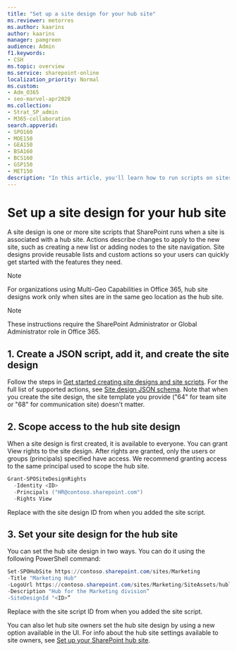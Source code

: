 ```yaml
---
title: "Set up a site design for your hub site"
ms.reviewer: metorres
ms.author: kaarins
author: kaarins
manager: pamgreen
audience: Admin
f1.keywords:
- CSH
ms.topic: overview
ms.service: sharepoint-online
localization_priority: Normal
ms.custom: 
- Adm_O365
- seo-marvel-apr2020
ms.collection:  
- Strat_SP_admin
- M365-collaboration
search.appverid:
- SPO160
- MOE150
- GEA150
- BSA160
- BCS160
- GSP150
- MET150
description: "In this article, you'll learn how to run scripts on sites that are associated with a hub site."
---
```


# Set up a site design for your hub site  

A site design is one or more site scripts that SharePoint runs when a site is associated with a hub site. Actions describe changes to apply to the new site, such as creating a new list or adding nodes to the site navigation. Site designs provide reusable lists and custom actions so your users can quickly get started with the features they need. 

> [!NOTE]
> For organizations using Multi-Geo Capabilities in Office 365, hub site designs work only when sites are in the same geo location as the hub site.

> [!NOTE]
> These instructions require the SharePoint Administrator or Global Administrator role in Office 365.

## 1. Create a JSON script, add it, and create the site design 

Follow the steps in [Get started creating site designs and site scripts](/sharepoint/dev/declarative-customization/get-started-create-site-design/). For the full list of supported actions, see [Site design JSON schema](/sharepoint/dev/declarative-customization/site-design-json-schema/). Note that when you create the site design, the site template you provide ("64" for team site or "68" for communication site) doesn't matter. 

## 2. Scope access to the hub site design 
 
When a site design is first created, it is available to everyone. You can grant View rights to the site design. After rights are granted, only the users or groups (principals) specified have access. We recommend granting access to the same principal used to scope the hub site.

```PowerShell  
Grant-SPOSiteDesignRights  
  -Identity <ID> 
  -Principals ("HR@contoso.sharepoint.com")  
  -Rights View 
```

Replace <ID> with the site design ID from when you added the site script.

## 3. Set your site design for the hub site 
You can set the hub site design in two ways. You can do it using the following PowerShell command: 

```PowerShell   
Set-SPOHubSite https://contoso.sharepoint.com/sites/Marketing  
-Title "Marketing Hub"  
-LogoUrl https://contoso.sharepoint.com/sites/Marketing/SiteAssets/hublogo.png  
-Description "Hub for the Marketing division” 
-SiteDesignId "<ID>” 
```

Replace <ID> with the site script ID from when you added the site script.  

You can also let hub site owners set the hub site design by using a new option available in the UI. For info about the hub site settings available to site owners, see [Set up your SharePoint hub site](https://support.office.com/article/e2daed64-658c-4462-aeaf-7d1a92eba098). 

